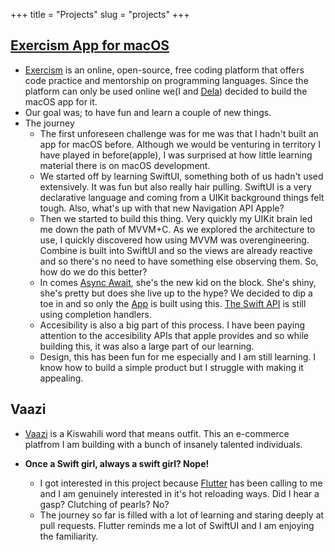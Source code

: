 +++
title = "Projects"
slug = "projects"
+++

## [Exercism App for macOS](https://github.com/apps-fab)
* [Exercism](https://exercism.org/dashboard) is an online, open-source, free coding platform that offers code practice and mentorship on programming languages. Since the platform can only be used online we(I and [Dela](https://github.com/savekirk)) decided to build the macOS app for it.
* Our goal was; to have fun and learn a couple of new things. 
* The journey 
    - The first unforeseen challenge was for me was that I hadn't built an app for macOS before. Although we would be venturing in territory I have played in before(apple), I was surprised at how little learning material there is on macOS development.
    - We started off by learning SwiftUI, something both of us hadn't used extensively. It was fun but also really hair pulling. SwiftUI is a very declarative language and coming from a UIKit background things felt tough. Also, what's up with that new Navigation API Apple? 
    - Then we started to build this thing. Very quickly my UIKit brain led me down the path of MVVM+C. As we explored the architecture to use, I quickly discovered how using MVVM was overengineering. Combine is built into SwiftUI and so the views are already reactive and so there's no need to have something else observing them. So, how do we do this better? 
    - In comes [Async Await](https://docs.swift.org/swift-book/documentation/the-swift-programming-language/concurrency), she's the new kid on the block. She's shiny, she's pretty but does she live up to the hype? We decided to dip a toe in and so only the [App](https://github.com/apps-fab/exercism-app) is built using this.
    [The Swift API](https://github.com/apps-fab/ExercismSwift) is still using completion handlers. 
    - Accesibility is also a big part of this process. I have been paying attention to the accesibility APIs that apple provides and so while building this, it was also a large part of our learning.
    - Design, this has been fun for me especially and I am still learning. I know how to build a simple product but I struggle with making it appealing. 


## Vaazi
* [Vaazi](https://github.com/vaazi) is a Kiswahili word that means outfit. This an e-commerce platfrom I am building with a bunch of insanely talented individuals. 

* **Once a Swift girl, always a swift girl? Nope!**
    *  I got interested in this project because [Flutter](https://flutter.dev/) has been calling to me and I am genuinely interested in it's hot reloading ways. Did I hear a gasp? Clutching of pearls? No?
    *  The journey so far is filled with a lot of learning and staring deeply at pull requests. Flutter reminds me a lot of SwiftUI and I am enjoying the familiarity.